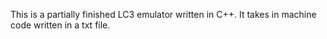 This is a partially finished LC3 emulator written in C++. It takes in machine code written in a txt file.
